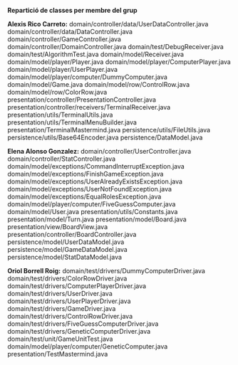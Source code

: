 **Repartició de classes per membre del grup**

**Alexis Rico Carreto:**
domain/controller/data/UserDataController.java
domain/controller/data/DataController.java
domain/controller/GameController.java
domain/controller/DomainController.java
domain/test/DebugReceiver.java
domain/test/AlgorithmTest.java
domain/model/Receiver.java
domain/model/player/Player.java
domain/model/player/ComputerPlayer.java
domain/model/player/UserPlayer.java
domain/model/player/computer/DummyComputer.java
domain/model/Game.java
domain/model/row/ControlRow.java
domain/model/row/ColorRow.java
presentation/controller/PresentationController.java
presentation/controller/receivers/TerminalReceiver.java
presentation/utils/TerminalUtils.java
presentation/utils/TerminalMenuBuilder.java
presentation/TerminalMastermind.java
persistence/utils/FileUtils.java
persistence/utils/Base64Encoder.java
persistence/DataModel.java

**Elena Alonso Gonzalez:**
domain/controller/UserController.java
domain/controller/StatController.java
domain/model/exceptions/CommandInterruptException.java
domain/model/exceptions/FinishGameException.java
domain/model/exceptions/UserAlreadyExistsException.java
domain/model/exceptions/UserNotFoundException.java
domain/model/exceptions/EqualRolesException.java
domain/model/player/computer/FiveGuessComputer.java
domain/model/User.java
presentation/utils/Constants.java
presentation/model/Turn.java
presentation/model/Board.java
presentation/view/BoardView.java
presentation/controller/BoardController.java
persistence/model/UserDataModel.java
persistence/model/GameDataModel.java
persistence/model/StatDataModel.java

**Oriol Borrell Roig:**
domain/test/drivers/DummyComputerDriver.java
domain/test/drivers/ColorRowDriver.java
domain/test/drivers/ComputerPlayerDriver.java
domain/test/drivers/UserDriver.java
domain/test/drivers/UserPlayerDriver.java
domain/test/drivers/GameDriver.java
domain/test/drivers/ControlRowDriver.java
domain/test/drivers/FiveGuessComputerDriver.java
domain/test/drivers/GeneticComputerDriver.java
domain/test/unit/GameUnitTest.java
domain/model/player/computer/GeneticComputer.java
presentation/TestMastermind.java